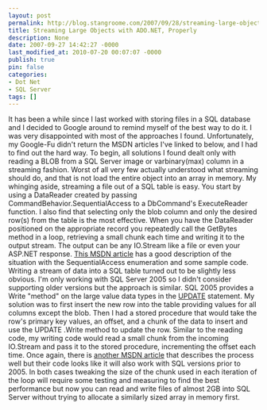 ```yaml
---
layout: post
permalink: http://blog.stangroome.com/2007/09/28/streaming-large-objects-with-ado-net-properly/
title: Streaming Large Objects with ADO.NET, Properly
description: None
date: 2007-09-27 14:42:27 -0000
last_modified_at: 2010-07-20 00:07:07 -0000
publish: true
pin: false
categories:
- Dot Net
- SQL Server
tags: []
---
```

It has been a while since I last worked with storing files in a SQL database and I decided to Google around to remind myself of the best way to do it. I was very disappointed with most of the approaches I found. Unfortunately, my Google-Fu didn't return the MSDN articles I've linked to below, and I had to find out the hard way. To begin, all solutions I found dealt only with reading a BLOB from a SQL Server image or varbinary(max) column in a streaming fashion. Worst of all very few actually understood what streaming should do, and that is not load the entire object into an array in memory. My whinging aside, streaming a file out of a SQL table is easy. You start by using a DataReader created by passing CommandBehavior.SequentialAccess to a DbCommand's ExecuteReader function. I also find that selecting only the blob column and only the desired row(s) from the table is the most effective. When you have the DataReader positioned on the appropriate record you repeatedly call the GetBytes method in a loop, retrieving a small chunk each time and writing it to the output stream. The output can be any IO.Stream like a file or even your ASP.NET response. [This MSDN article](http://msdn2.microsoft.com/en-us/library/87z0hy49\(vs.80\).aspx) has a good description of the situation with the SequentialAccess enumeration and some sample code. Writing a stream of data into a SQL table turned out to be slightly less obvious. I'm only working with SQL Server 2005 so I didn't consider supporting older versions but the approach is similar. SQL 2005 provides a Write "method" on the large value data types in the [UPDATE](http://msdn2.microsoft.com/en-us/library/ms177523.aspx) statement. My solution was to first insert the new row into the table providing values for all columns except the blob. Then I had a stored procedure that would take the row's primary key values, an offset, and a chunk of the data to insert and use the UPDATE .Write method to update the row. Similar to the reading code, my writing code would read a small chunk from the incoming IO.Stream and pass it to the stored procedure, incrementing the offset each time. Once again, there is [another MSDN article](http://msdn2.microsoft.com/en-us/library/3517w44b\(VS.80\).aspx) that describes the process well but their code looks like it will also work with SQL versions prior to 2005. In both cases tweaking the size of the chunk used in each iteration of the loop will require some testing and measuring to find the best performance but now you can read and write files of almost 2GB into SQL Server without trying to allocate a similarly sized array in memory first.
